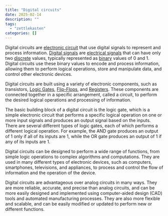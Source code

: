 ```yaml
---
title: "Digital circuits"
date: 2025-02-14
description: ""
tags: 
  - "zettlekasten"
categories: []
---
```


Digital circuits are [electronic circuit](electronic%20circuit) that use digital signals to represent and process information. [Digital signals](Digital%20signals) are [electrical signals](electrical%20signals) that can have only two [discrete](discrete) values, typically represented as [binary](binary) values of 0 and 1. Digital circuits use these binary values to encode and process information, allowing them to perform logical operations, store and manipulate data, and control other electronic devices.

Digital circuits are built using a variety of electronic components, such as transistors, [Logic Gates](Logic%20Gates.md), [Flip-Flops](Flip-Flops), and [Registers](Registers.md). These components are connected together in a specific arrangement, called a circuit, to perform the desired logical operations and processing of information.

The basic building block of a digital circuit is the logic gate, which is a simple electronic circuit that performs a specific logical operation on one or more input signals and produces an output signal based on the inputs. There are several different types of logic gates, each of which performs a different logical operation. For example, the AND gate produces an output of 1 only if all of its inputs are 1, while the OR gate produces an output of 1 if any of its inputs are 1.

Digital circuits can be designed to perform a wide range of functions, from simple logic operations to complex algorithms and computations. They are used in many different types of electronic devices, such as computers, smartphones, televisions, and appliances, to process and control the flow of information and the operation of the device.

Digital circuits are advantageous over analog circuits in many ways. They are more reliable, accurate, and precise than analog circuits, and can be more easily designed and implemented using computer-aided design (CAD) tools and automated manufacturing processes. They are also more flexible and scalable, and can be easily modified or updated to perform new or different functions.
